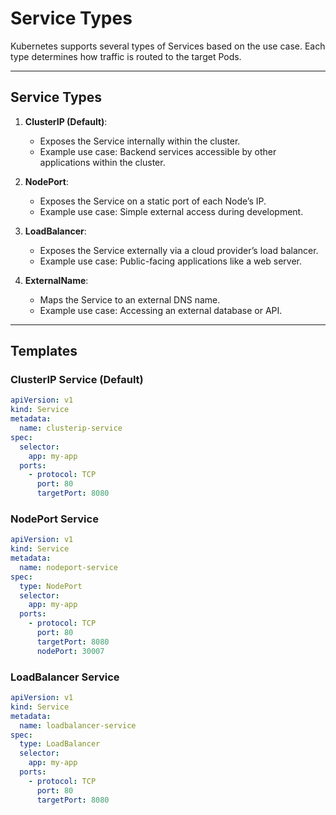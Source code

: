 # Service Types

Kubernetes supports several types of Services based on the use case. Each type determines how traffic is routed to the target Pods.

---

## **Service Types**

1. **ClusterIP (Default)**:
   - Exposes the Service internally within the cluster.
   - Example use case: Backend services accessible by other applications within the cluster.

2. **NodePort**:
   - Exposes the Service on a static port of each Node’s IP.
   - Example use case: Simple external access during development.

3. **LoadBalancer**:
   - Exposes the Service externally via a cloud provider’s load balancer.
   - Example use case: Public-facing applications like a web server.

4. **ExternalName**:
   - Maps the Service to an external DNS name.
   - Example use case: Accessing an external database or API.

---

## **Templates**

### ClusterIP Service (Default)
```yaml
apiVersion: v1
kind: Service
metadata:
  name: clusterip-service
spec:
  selector:
    app: my-app
  ports:
    - protocol: TCP
      port: 80
      targetPort: 8080
```

### NodePort Service
```yaml
apiVersion: v1
kind: Service
metadata:
  name: nodeport-service
spec:
  type: NodePort
  selector:
    app: my-app
  ports:
    - protocol: TCP
      port: 80
      targetPort: 8080
      nodePort: 30007
```

### LoadBalancer Service

```yaml
apiVersion: v1
kind: Service
metadata:
  name: loadbalancer-service
spec:
  type: LoadBalancer
  selector:
    app: my-app
  ports:
    - protocol: TCP
      port: 80
      targetPort: 8080
```